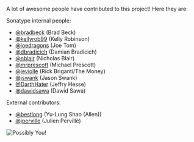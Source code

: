 <!--

	Copyright (c) 2016-present Sonatype, Inc.

	Licensed under the Apache License, Version 2.0 (the "License");
	you may not use this file except in compliance with the License.
	You may obtain a copy of the License at

	      http://www.apache.org/licenses/LICENSE-2.0

	Unless required by applicable law or agreed to in writing, software
	distributed under the License is distributed on an "AS IS" BASIS,
	WITHOUT WARRANTIES OR CONDITIONS OF ANY KIND, either express or implied.
	See the License for the specific language governing permissions and
	limitations under the License.

-->
A lot of awesome people have contributed to this project! Here they are:

Sonatype internal people:

* [@bradbeck](https://github.com/bradbeck/) (Brad Beck)
* [@kellyrob99](https://github.com/kellyrob99/) (Kelly Robinson)
* [@joedragons](https://github.com/joedragons/) (Joe Tom)
* [@dbradicich](https://github.com/dbradicich/) (Damian Bradicich)
* [@nblair](https://github.com/nblair/) (Nicholas Blair)
* [@mrprescott](https://github.com/mrprescott/) (Michael Prescott)
* [@jeviolle](https://github.com/jeviolle/) (Rick Briganti/The Money)
* [@jswank](https://github.com/jswank/) (Jason Swank)
* [@DarthHater](https://github.com/darthhater/) (Jeffry Hesse)
* [@dawidsawa](https://github.com/dawidsawa/) (Dawid Sawa)

External contributors:

* [@bestlong](https://github.com/bestlong/) (Yu-Lung Shao (Allen))
* [@jperville](https://github.com/jperville/) (Julien Pervillé)

![Possibly You!](http://i.imgur.com/A3eScYul.jpg)